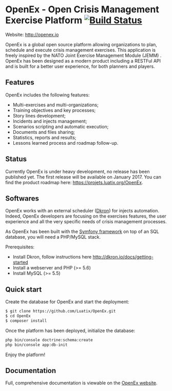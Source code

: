 # OpenEx - Open Crisis Management Exercise Platform [![Build Status](https://api.travis-ci.org/Luatix/OpenEx.svg?branch=master)](https://travis-ci.org/Luatix/OpenEx)

Website: http://openex.io

OpenEx is a global open source platform allowing organizations to plan, schedule and execute crisis management exercises. This application is freely inspired by the NATO Joint Exercise Management Module (JEMM) . OpenEx has been designed as a modern product including a RESTFul API and is built for a better user experience, for both planners and players.

## Features

OpenEx includes the following features:

- Multi-exercises and multi-organizations;
- Training objectives and key processes;
- Story lines development;
- Incidents and injects management;
- Scenarios scripting and automatic execution;
- Documents and files sharing;
- Statistics, reports and results;
- Lessons learned process and roadmap follow-up.

## Status

Currently OpenEx is under heavy development, no release has been published yet. The first release will be available on January 2017. You can find the product roadmap here: https://projets.luatix.org/OpenEx.

## Softwares

OpenEx works with an external scheduler ([Dkron](http://dkron.io)) for injects automation. Indeed, OpenEx developers are focusing on the exercises features, the user experience and all the very specific needs of crisis management processes.
 
As OpenEx has been built with the [Symfony framework](https://symfony.com) on top of an SQL database, you will need a PHP/MySQL stack.

Prerequisites:
 
- Install Dkron, follow instructions here http://dkron.io/docs/getting-started
- Install a webserver and PHP (>= 5.6)
- Install MySQL (>= 5.5)

## Quick start

Create the database for OpenEx and start the deployment:

```bash
$ git clone https://github.com/Luatix/OpenEx.git
$ cd OpenEx
$ composer install
```

Once the platform has been deployed, initialize the database:

```bash
php bin/console doctrine:schema:create
php bin/console app:db-init
```

Enjoy the platform!

## Documentation

Full, comprehensive documentation is viewable on the [OpenEx website](http://www.openex.io). 
